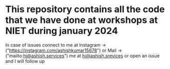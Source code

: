 # This repository contains all the code that we have done at workshops at NIET during january 2024

In case of issues connect to me at Instagram -> ("https://instagram.com/ashishkumar15678") or Mail -> ("mailto:hi@ashish.services") me at hi@ashish.srevices or open an issue and I will follow up
